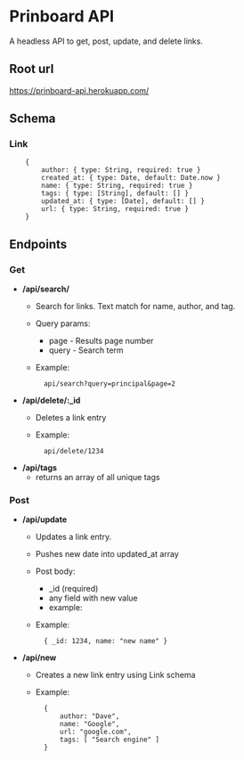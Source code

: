 # Prinboard API

A headless API to get, post, update, and delete links.

## Root url

https://prinboard-api.herokuapp.com/

## Schema

###  Link

		{
			author: { type: String, required: true }
			created_at: { type: Date, default: Date.now }
			name: { type: String, required: true }
			tags: { type: [String], default: [] }
			updated_at: { type: [Date], default: [] }
			url: { type: String, required: true }
		}

## Endpoints

### Get

-   **/api/search/**
	* Search for links. Text match for name, author, and tag.
	* Query params:
		* page - Results page number
		* query - Search term
	* Example:

			api/search?query=principal&page=2

-   **/api/delete/:\_id**
	* Deletes a link entry
	* Example: 
		
			api/delete/1234

-   **/api/tags**
	* returns an array of all unique tags

### Post

-   **/api/update**
	* Updates a link entry.
	* Pushes new date into updated_at array
	* Post body:
		* \_id (required)
		* any field with new value
		* example:
	* Example:

			{ _id: 1234, name: "new name" }
-   **/api/new**
	* Creates a new link entry using Link schema
	* Example:

			{
				author: "Dave",
				name: "Google",
				url: "google.com",
				tags: [ "Search engine" ]
			}
